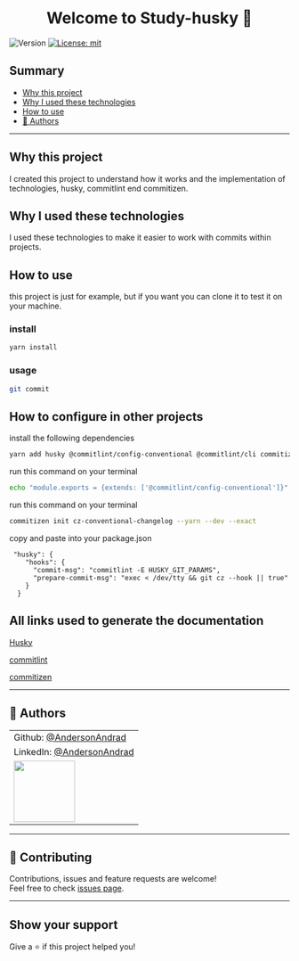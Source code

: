 <h1 align="center">Welcome to Study-husky 👋</h1>
<p>
  <img alt="Version" src="https://img.shields.io/badge/version-0.0.1-blue.svg?cacheSeconds=2592000" />
  <a href="#" target="_blank">
    <img alt="License: mit" src="https://img.shields.io/badge/License-mit-yellow.svg" />
  </a>
</p>




## Summary

- [Why this project](#why-this-project)
- [Why I used these technologies](#why-i-used-these-technologies)
- [How to use](#how-to-use)
- [👤 Authors](#👤-Authors)

---------------------------------------

## Why this project

I created this project to understand how it works and the implementation of technologies, husky, commitlint end commitizen.

## Why I used these technologies

I used these technologies to make it easier to work with commits within projects.

## How to use

this project is just for example, but if you want you can clone it to test it on your machine.

### install

```sh
yarn install
```

### usage

```sh
git commit
```

## How to configure in other projects

install the following dependencies

```bash
yarn add husky @commitlint/config-conventional @commitlint/cli commitizen
```

run this command on your terminal

```bash
echo "module.exports = {extends: ['@commitlint/config-conventional']}" > commitlint.config.js
```

run this command on your terminal

```bash
commitizen init cz-conventional-changelog --yarn --dev --exact
```

copy and paste into your package.json

```
 "husky": {
    "hooks": {
      "commit-msg": "commitlint -E HUSKY_GIT_PARAMS",
      "prepare-commit-msg": "exec < /dev/tty && git cz --hook || true"
    }
  }
```

## All  links used to generate the documentation

[Husky](https://github.com/typicode/husky)

[commitlint](https://github.com/conventional-changelog/commitlint)

[commitizen](https://github.com/commitizen/cz-cli)

-----------------------

## 👤 Authors

|                                                              |
| :----------------------------------------------------------- |
| Github: [@AndersonAndrad](https://github.com/AndersonAndrad) |
| LinkedIn: [@AndersonAndrad](https://linkedin.com/in/AndersonAndrad) |
| <img src="https://avatars0.githubusercontent.com/u/31743641?s=400&u=b6d9e1c428279846440325b0fae90f4b9c4d1d98&v=4" width="110"> |

--------------

## 🤝 Contributing

Contributions, issues and feature requests are welcome!<br />Feel free to check [issues page](https://github.com/AndersonAndrad/nest-socketio/issues). 

------------------------------

## Show your support

Give a ⭐️ if this project helped you!